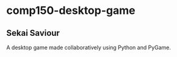 # comp150-desktop-game

## Sekai Saviour

A desktop game made collaboratively using Python and PyGame.
